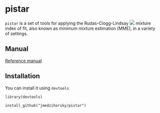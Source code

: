 # pistar

`pistar` is a set of tools for applying the Rudas-Clogg-Lindsay 
<img src="https://render.githubusercontent.com/render/math?math=\pi^{*}">
mixture index of fit,
also known as minimum mixture estimation (MME),
in a variety of settings.

## Manual

[Reference manual](pistar_0.5.2_manual.pdf)


## Installation

You can install it using `devtools`

`library(devtools)`

`install_github("jmedzihorsky/pistar")`
